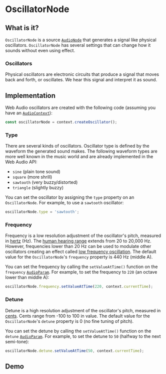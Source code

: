 # OscillatorNode

## What is it?

`OscillatorNode` is a source [`AudioNode`](audio-node) that generates a signal like physical oscillators.  `OscillatorNode` has several settings that can change how it sounds without even using effect.

### Oscillators

Physical oscillators are electronic circuits that produce a signal that moves back and forth, or oscillates.  We hear this signal and interpret it as sound.

## Implementation

Web Audio oscillators are created with the following code (assuming you have an [`AudioContext`](./audio-context)):

```javascript
const oscillatorNode = context.createOscillator();
```

### Type

There are several kinds of oscillators.  Oscillator type is defined by the waveform the generated sound makes.  The following waveform types are more well known in the music world and are already implemented in the Web Audio API:

- `sine` (plain tone sound)
- `square` (more shrill)
- `sawtooth` (very buzzy/distorted)
- `triangle` (slightly buzzy)

You can set the oscillator by assigning the `type` property on an `OscillatorNode`.  For example, to use a `sawtooth` oscillator:

```javascript
oscillatorNode.type = 'sawtooth';
```

### Frequency

Frequency is a low resolution adjustment of the oscillator's pitch, measured in [hertz](https://en.wikipedia.org/wiki/Hertz) (Hz).  The [human hearing range](https://en.wikipedia.org/wiki/Hearing_range#Humans) extends from 20 to 20,000 Hz.  However, frequencies lower than 20 Hz can be used to modulate other oscillators creating an effect called [low frequency oscillation](https://en.wikipedia.org/wiki/Low-frequency_oscillation). The default value for the `OscillatorNode`'s `frequency` property is 440 Hz (middle A).

You can set the frequency by calling the `setValueAtTime()` function on the `frequency` [`AudioParam`](./audio-params).  For example, to set the frequency to `220` (an octave lower than middle A):

```javascript
oscillatorNode.frequency.setValueAtTime(220, context.currentTime);
```

### Detune

Detune is a high resolution adjustment of the oscillator's pitch, measured in [cents][1].  Cents range from -100 to 100 in value.  The default value for the `OscillatorNode`'s `detune` property is 0 (no fine tuning of pitch).

[1]: https://en.wikipedia.org/wiki/Cent_(music)

You can set the detune by calling the `setValueAtTime()` function on the `detune` [`AudioParam`](./audio-params).  For example, to set the detune to `50` (halfway to the next semi-tone):

```javascript
oscillatorNode.detune.setValueAtTime(50, context.currentTime);
```

## Demo

<demo-snippet>
    <template>
        <div>
            <button onclick="startTone()">Start</button>
            <button onclick="endTone()">Stop</button>
        </div>
        <div>
            <button onclick="changeTo('sine')">Sine</button>
            <button onclick="changeTo('square')">Square</button>
            <button onclick="changeTo('sawtooth')">Sawtooth</button>
            <button onclick="changeTo('triangle')">Triangle</button>
        </div>
        <div>
            Frequency: <span id="frequency-value">440</span> <input type="range" min="0" max="20000" value="440" oninput="changeFrequency(value)">
        </div>
        <div>
            Detune: <span id="detune-value">0</span> <input type="range" min="-100" max="100" value="0" oninput="changeDetune(value)">
        </div>
        <script>
            const context = new AudioContext()
            let oscillatorNode;
            const startTone = function() {
                if(oscillatorNode) endTone();
                oscillatorNode = context.createOscillator();
                oscillatorNode.connect(context.destination);
                oscillatorNode.start();
            }
            const endTone = function() {
                oscillatorNode.stop();
            }
            const changeTo = function(type) {
                oscillatorNode.type = type;
            }
            const changeFrequency = function(frequency) {
                oscillatorNode.frequency.setValueAtTime(frequency, context.currentTime);
            }
            const changeDetune = function(detune) {
                oscillatorNode.detune.setValueAtTime(detune, context.currentTime);
            }
        </script>
    </template>
</demo-snippet>